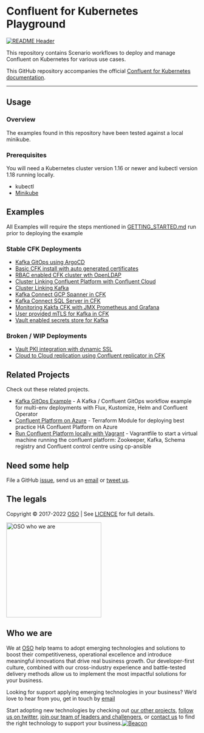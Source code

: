 
<!-- markdownlint-disable -->
# Confluent for Kubernetes Playground


<!-- markdownlint-restore -->

[![README Header][readme_header_img]][readme_header_link]

<!--




  ** DO NOT EDIT THIS FILE
  **
  ** This file was automatically generated by the `build-harness`.
  ** 1) Make all changes to `README.yaml`
  ** 2) Run `make init` (you only need to do this once)
  ** 3) Run`make readme` to rebuild this file.
  **
  ** (We maintain HUNDREDS of open source projects. This is how we maintain our sanity.)
  **





-->
This repository contains Scenario workflows to deploy and manage Confluent on Kubernetes for various use cases.

This GitHub repository accompanies the official [Confluent for Kubernetes documentation](https://docs.confluent.io/operator/current/overview.html).

---






## Usage

### Overview
The examples found in this repository have been tested against a local minikube.

### Prerequisites
You will need a Kubernetes cluster version 1.16 or newer and kubectl version 1.18 running locally.
  * kubectl
  * [Minikube](https://minikube.sigs.k8s.io/docs/start/)




## Examples


All Examples will require the steps mentioned in [GETTING_STARTED.md](https://github.com/osodevops/confluent-kubernetes-playground/tree/main/GETTING_STARTED.md) run prior to deploying the example 

### Stable CFK Deployments
  * [Kafka GitOps using ArgoCD](https://github.com/osodevops/confluent-kubernetes-playground/tree/main/stable/argo-cd)    
  * [Basic CFK install with auto generated certificates](https://github.com/osodevops/confluent-kubernetes-playground/tree/main/stable/base-no-auth)
  * [RBAC enabled CFK cluster wth OpenLDAP](https://github.com/osodevops/confluent-kubernetes-playground/tree/main/stable/base-rbac)
  * [Cluster Linking Confluent Platform with Confluent Cloud](https://github.com/osodevops/confluent-kubernetes-playground/tree/main/stable/cp-cc-cluster-linking)
  * [Cluster Linking Kafka](https://github.com/osodevops/confluent-kubernetes-playground/tree/main/stable/cp-cp-cluster-linking)
  * [Kafka Connect GCP Spanner in CFK](https://github.com/osodevops/confluent-kubernetes-playground/tree/main/stable/custom-connect-gcp-connectors)
  * [Kafka Connect SQL Server in CFK](https://github.com/osodevops/confluent-kubernetes-playground/tree/main/stable/custom-connect-sql)
  * [Monitoring Kakfa CFK with JMX Prometheus and Grafana](https://github.com/osodevops/confluent-kubernetes-playground/tree/main/stable/grafana-prometheus)
  * [User provided mTLS for Kafka in CFK](https://github.com/osodevops/confluent-kubernetes-playground/tree/main/stable/external-mtls)
  * [Vault enabled secrets store for Kafka](https://github.com/osodevops/confluent-kubernetes-playground/tree/main/stable/vault-key-value)

### Broken / WIP Deployments
  * [Vault PKI integration with dynamic SSL](https://github.com/osodevops/confluent-kubernetes-playground/tree/main/broken/pki-vault--waiting-for-kafka-2.7)
  * [Cloud to Cloud replication using Confluent replicator in CFK](https://github.com/osodevops/confluent-kubernetes-playground/tree/main/broken/replicator)





## Related Projects

Check out these related projects.

- [Kafka GitOps Example](https://github.com/osodevops/kafka-gitops-examples) - A Kafka / Confluent GitOps workflow example for multi-env deployments with Flux, Kustomize, Helm and Confluent Operator
- [Confluent Platform on Azure](https://github.com/osodevops/terraform-azure-confluent-platform) - Terraform Module for deploying best practice HA Confluent Platform on Azure
- [Run Confluent Platform locally with Vagrant](https://github.com/osodevops/vagrant-confluent-platform) - Vagrantfile to start a virtual machine running the confluent platform: Zookeeper, Kafka, Schema registry and Confluent control centre using cp-ansible



## Need some help

File a GitHub [issue](https://github.com/osodevops/confluent-kubernetes-playground/issues), send us an [email][email] or [tweet us][twitter].

## The legals

Copyright © 2017-2022 [OSO](https://oso.sh) | See [LICENCE](LICENSE) for full details.

[<img src="https://oso-public-resources.s3.eu-west-1.amazonaws.com/oso-logo-green.png" alt="OSO who we are" width="250"/>](https://oso.sh/who-we-are/)

## Who we are

We at [OSO][website] help teams to adopt emerging technologies and solutions to boost their competitiveness, operational excellence and introduce meaningful innovations that drive real business growth. Our developer-first culture, combined with our cross-industry experience and battle-tested delivery methods allow us to implement the most impactful solutions for your business.

Looking for support applying emerging technologies in your business? We’d love to hear from you, get in touch by [email][email]

Start adopting new technologies by checking out [our other projects][github], [follow us on twitter][twitter], [join our team of leaders and challengers][careers], or [contact us][contact] to find the right technology to support your business.[![Beacon][beacon]][website]

  [logo]: https://oso-public-resources.s3.eu-west-1.amazonaws.com/oso-logo-green.png
  [website]: https://oso.sh?utm_source=github&utm_medium=readme&utm_campaign=osodevops/confluent-kubernetes-playground&utm_content=website
  [github]: https://github.com/osodevops?utm_source=github&utm_medium=readme&utm_campaign=osodevops/confluent-kubernetes-playground&utm_content=github
  [careers]: https://oso.sh/careers/?utm_source=github&utm_medium=readme&utm_campaign=osodevops/confluent-kubernetes-playground&utm_content=careers
  [contact]: https://oso.sh/contact/?utm_source=github&utm_medium=readme&utm_campaign=osodevops/confluent-kubernetes-playground&utm_content=contact
  [linkedin]: https://www.linkedin.com/company/oso-devops?utm_source=github&utm_medium=readme&utm_campaign=osodevops/confluent-kubernetes-playground&utm_content=linkedin
  [twitter]: https://twitter.com/osodevops?utm_source=github&utm_medium=readme&utm_campaign=osodevops/confluent-kubernetes-playground&utm_content=twitter
  [email]: mailto:enquiries@oso.sh?utm_source=github&utm_medium=readme&utm_campaign=osodevops/confluent-kubernetes-playground&utm_content=email
  [readme_header_img]: https://oso-public-resources.s3.eu-west-1.amazonaws.com/oso-animation.gif
  [readme_header_link]: https://oso.sh/what-we-do/?utm_source=github&utm_medium=readme&utm_campaign=osodevops/confluent-kubernetes-playground&utm_content=readme_header_link
  [beacon]: https://github-analyics.ew.r.appspot.com/G-WV0Q3HYW08/osodevops/confluent-kubernetes-playground?pixel&cs=github&cm=readme&an=confluent-kubernetes-playground
